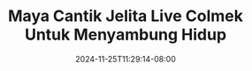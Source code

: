 --- 
title: "Maya Cantik Jelita Live Colmek Untuk Menyambung Hidup"
description: "nonton bokep Maya Cantik Jelita Live Colmek Untuk Menyambung Hidup instagram full baru"
date: 2024-11-25T11:29:14-08:00
file_code: "91x2jprz4rnu"
draft: false
cover: "vhjerprig42t0ke4.jpg"
tags: ["Maya", "Cantik", "Jelita", "Live", "Colmek", "Untuk", "Menyambung", "Hidup", "bokep-indo", "bokep-viral", "bokep-ig"]
length: 122
fld_id: "1398015"
foldername: "ABG VIRAL TERBARU"
categories: ["ABG VIRAL TERBARU"]
views: 179
---